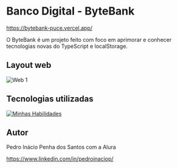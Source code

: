 # Banco Digital - ByteBank

https://bytebank-puce.vercel.app/

O ByteBank é um projeto feito com foco em aprimorar e conhecer tecnologias novas do TypeScript e localStorage.

## Layout web
![Web 1](https://pedroinaciop.github.io/Bytebank/dist/images/web-1.png)

## Tecnologias utilizadas
[![Minhas Habilidades](https://skillicons.dev/icons?i=ts)](https://skillicons.dev)

## Autor

Pedro Inácio Penha dos Santos com a Alura

https://www.linkedin.com/in/pedroinaciop/

